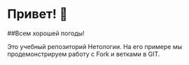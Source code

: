 # Привет! 👋
##Всем хорошей погоды!

Это учебный репозиторий Нетологии. На его примере мы продемонстрируем работу с Fork и ветками в GIT. 